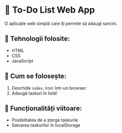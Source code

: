 # 📝 To-Do List Web App

O aplicație web simplă care îți permite să adaugi sarcini.

## 🔧 Tehnologii folosite:
- HTML
- CSS
- JavaScript

## 🚀 Cum se folosește:
1. Deschide `index.html` într-un browser.
2. Adaugă taskuri în listă!

## 📌 Funcționalități viitoare:
- Posibilitatea de a șterge taskurile
- Salvarea taskurilor în localStorage
